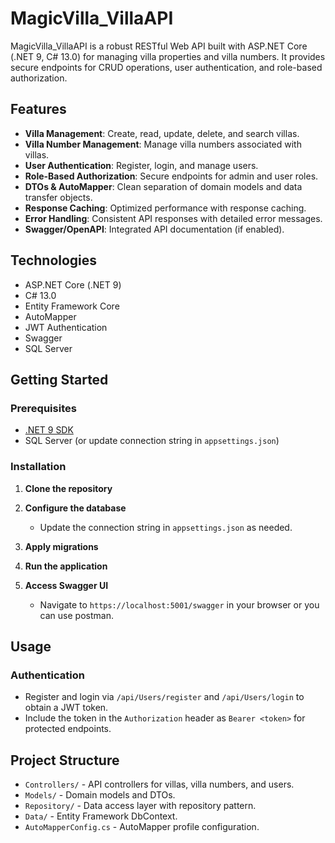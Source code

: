# MagicVilla_VillaAPI

MagicVilla_VillaAPI is a robust RESTful Web API built with ASP.NET Core (.NET 9, C# 13.0) for managing villa properties and villa numbers. It provides secure endpoints for CRUD operations, user authentication, and role-based authorization.

## Features

- **Villa Management**: Create, read, update, delete, and search villas.
- **Villa Number Management**: Manage villa numbers associated with villas.
- **User Authentication**: Register, login, and manage users.
- **Role-Based Authorization**: Secure endpoints for admin and user roles.
- **DTOs & AutoMapper**: Clean separation of domain models and data transfer objects.
- **Response Caching**: Optimized performance with response caching.
- **Error Handling**: Consistent API responses with detailed error messages.
- **Swagger/OpenAPI**: Integrated API documentation (if enabled).

## Technologies

- ASP.NET Core (.NET 9)
- C# 13.0
- Entity Framework Core
- AutoMapper
- JWT Authentication
- Swagger
- SQL Server 

## Getting Started

### Prerequisites

- [.NET 9 SDK](https://dotnet.microsoft.com/download/dotnet/9.0)
- SQL Server (or update connection string in `appsettings.json`)

### Installation

1. **Clone the repository**

2. **Configure the database**
   - Update the connection string in `appsettings.json` as needed.

3. **Apply migrations**

4. **Run the application**

5. **Access Swagger UI**
   - Navigate to `https://localhost:5001/swagger` in your browser or you can use postman.

## Usage

### Authentication

- Register and login via `/api/Users/register` and `/api/Users/login` to obtain a JWT token.
- Include the token in the `Authorization` header as `Bearer <token>` for protected endpoints.


## Project Structure

- `Controllers/` - API controllers for villas, villa numbers, and users.
- `Models/` - Domain models and DTOs.
- `Repository/` - Data access layer with repository pattern.
- `Data/` - Entity Framework DbContext.
- `AutoMapperConfig.cs` - AutoMapper profile configuration.
